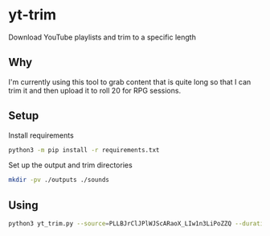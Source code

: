 # yt-trim

Download YouTube playlists and trim to a specific length

## Why

I'm currently using this tool to grab content that is quite long so that I can
trim it and then upload it to roll 20 for RPG sessions.

## Setup

Install requirements

```sh
python3 -m pip install -r requirements.txt
```

Set up the output and trim directories
```sh
mkdir -pv ./outputs ./sounds
```

## Using

```sh
python3 yt_trim.py --source=PLLBJrClJPlWJScARaoX_LIw1n3LiPoZZQ --duration=1
```
